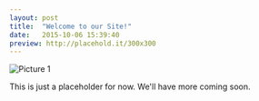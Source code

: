 ```yaml
---
layout: post
title:  "Welcome to our Site!"
date:   2015-10-06 15:39:40
preview: http://placehold.it/300x300
---
```


![Picture 1](http://placehold.it/800x600)

This is just a placeholder for now. We'll have more coming soon.
